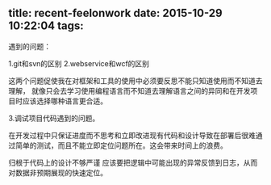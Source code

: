 title: recent-feelonwork
date: 2015-10-29 10:22:04
tags:
---

遇到的问题：

1.git和svn的区别
2.webservice和wcf的区别

这两个问题促使我在对框架和工具的使用中必须要反思不能只知道使用而不知道去理解，
就像只会去学习使用编程语言而不知道去理解语言之间的异同和在开发项目时应该选择哪种语言更合适。

3.调试项目代码遇到的问题。

在开发过程中只保证进度而不思考和立即改进现有代码和设计导致在部署后很难通过简单的测试，而且不能立即定位问题所在。这会带来时间上的浪费。

归根于代码上的设计不够严谨 应该要把逻辑中可能出现的异常反馈到日志，从而对数据非预期展现的快速定位。
